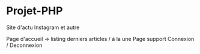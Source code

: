 Projet-PHP
==========

Site d'actu Instagram et autre

Page d'accueil -> listing derniers articles / à la une 
Page support
Connexion / Deconnexion
